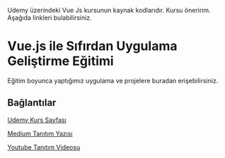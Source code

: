 
Udemy üzerindeki Vue Js kursunun kaynak kodlarıdır. Kursu öneririm. Aşağıda linkleri bulabilirsiniz.

# Vue.js ile Sıfırdan Uygulama Geliştirme Eğitimi

Eğitim boyunca yaptığımız uygulama ve projelere buradan erişebilirsiniz.

## Bağlantılar

[Udemy Kurs Sayfası](https://link.uzaktankurs.com/VUEJS_EGITIMI)

[Medium Tanıtım Yazısı](https://medium.com/@cemgunduz/vue-js-ile-s%C4%B1f%C4%B1rdan-uygulama-geli%C5%9Ftirme-e%C4%9Fitimi-9cec6b3e4a54)

[Youtube Tanıtım Videosu](https://youtu.be/wvD0RkoKFyQ)
